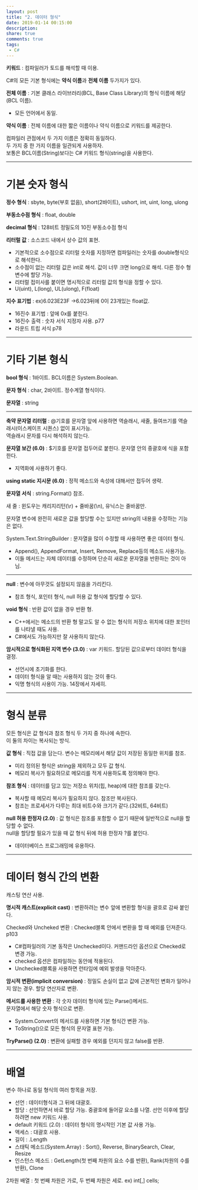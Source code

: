 ```yaml
---
layout: post
title: "2. 데이터 형식"
date: 2019-01-14 00:15:00
description:
share: true
comments: true
tags: 
 - C#
---
```


**키워드** : 컴파일러가 토드를 해석할 때 이용.

C#의 모든 기본 형식에는 **약식 이름**과 **전체 이름** 두가지가 있다.

**전체 이름** : 기본 클래스 라이브러리(BCL, Base Class Library)의 형식 이름에 해당(BCL 이름).
- 모든 언어에서 동일.

**약식 이름** : 전체 이름에 대한 짧은 이름이나 약식 이름으로 키워드를 제공한다.

컴파일러 관점에서 두 가지 이름은 정확히 동일하다.  
두 가지 중 한 가지 이름을 일관되게 사용하자.  
보통은 BCL이름(String)보다는 C# 키워드 형식(string)을 사용한다.

- - -

기본 숫자 형식
======
**정수 형식** : sbyte, byte(부호 없음), short(2바이트), ushort, int, uint, long, ulong

**부동소수점 형식** : float, double

**decimal 형식** : 128비트 정밀도의 10진 부동소수점 형식

**리터럴 값** : 소스코드 내에서 상수 값의 표현.
- 기본적으로 소수점으로 리터럴 숫자를 지정하면 컴파일러는 숫자를 double형식으로 해석한다.
- 소수점이 없는 리터럴 값은 int로 해석. 값이 너무 크면 long으로 해석. 다른 정수 형 변수에 할당 가능.
- 리터럴 접미사를 붙이면 명시적으로 리터럴 값의 형식을 정할 수 있다.
- U(uint), L(long), UL(ulong), F(float)

**지수 표기법** : ex)6.023E23F ->6.023뒤에 0이 23개있는 float값.
- 16진수 표기법 : 앞에 0x를 붙힌다.
- 16진수 출력 : 숫자 서식 지정자 사용. p77
- 라운드 트립 서식 p78

- - -

기타 기본 형식
======
**bool 형식** : 1바이트. BCL이름은 System.Boolean.

**문자 형식** : char, 2바이트. 정수계열 형식이다.

**문자열** : string

- - -

**축약 문자열 리터럴** : @기호를 문자열 앞에 사용하면 역슬래시, 새줄, 들여쓰기를 역슬래시(이스케이프 시퀀스) 없이 표시가능.  
역슬래시 문자를 다시 해석하지 않는다.

**문자열 보간 (6.0)** : $기호를 문자열 접두어로 붙힌다. 문자열 안의 중괄호에 식을 포함한다.
- 지역화에 사용하기 좋다.

**using static 지시문 (6.0)** : 정적 메소드와 속성에 대해서만 접두어 생략.

**문자열 서식** : string.Format() 참조.

새 줄 : 윈도우는 캐리지리턴(\r) + 줄바꿈(\n), 유닉스는 줄바꿈만.

문자열 변수에 완전히 새로운 값을 할당할 수는 있지만 string의 내용을 수정하는 기능은 없다.

System.Text.StringBuilder : 문자열을 많이 수정할 때 사용하면 좋은 데이터 형식.
- Append(), AppendFormat, Insert, Remove, Replace등의 메소드 사용가능.
- 이들 메서드는 자체 데이터를 수정하며 단순히 새로운 문자열을 반환하는 것이 아님.

- - -

**null** : 변수에 아무것도 설정되지 않음을 가리킨다.
- 참조 형식, 포인터 형식, null 허용 값 형식에 할당할 수 있다.

**void 형식** : 반환 값이 없을 경우 반환 형.
- C++에서는 메소드의 반환 형 말고도 알 수 없는 형식의 저장소 위치에 대한 포인터를 나타낼 때도 사용.
- C#에서도 가능하지만 잘 사용하지 않는다.

**암시적으로 형식화된 지역 변수 (3.0)** : var 키워드. 할당된 값으로부터 데이터 형식을 결정.
- 선언시에 초기화를 한다. 
- 데이터 형식을 알 때는 사용하지 않는 것이 좋다.
- 익명 형식의 사용이 가능. 14장에서 자세히.

- - -

형식 분류
======
모든 형식은 값 형식과 참조 형식 두 가지 중 하나에 속한다.  
이 둘의 차이는 복사되는 방식.

**값 형식** : 직접 값을 담는다. 변수는 메모리에서 해당 값이 저장된 동일한 위치를 참조.
- 미리 정의된 형식은 string을 제외하고 모두 값 형식.
- 메모리 복사가 필요하므로 메모리를 적게 사용하도록 정의해야 한다.

**참조 형식** : 데이터를 담고 있는 저장소 위치(힙, heap)에 대한 참조를 갖는다.
- 복사할 때 메모리 복사가 필요하지 않다. 참조만 복사된다.
- 참조는 프로세서가 다루는 최대 비트수와 크기가 같다.(32비트, 64비트)

**null 허용 한정자 (2.0)** : 값 형식은 참조를 포함할 수 없기 때문에 일반적으로 null을 할당할 수 없다.  
null을 할당할 필요가 있을 때 값 형식 뒤에 허용 한정자 ?를 붙인다.
- 데이터베이스 프로그래밍에 유용하다.

- - -

데이터 형식 간의 변환
======
캐스팅 연산 사용.

**명시적 캐스트(explicit cast)** : 변환하려는 변수 앞에 변환할 형식을 괄호로 감싸 붙인다.

Checked와 Uncheked 변환 : Checked블록 안에서 변환을 할 때 예외를 던져준다. p103
- C#컴파일러의 기본 동작은 Unchecked이다. 커맨드라인 옵션으로 Checked로 변경 가능.
- checked 옵션은 컴파일하는 동안에 적용된다.
- Unchecked블록을 사용하면 런타임에 예외 발생을 막아준다.

**암시적 변환(implicit conversion)** : 정밀도 손실이 없고 값에 근본적인 변화가 일어나지 않는 경우. 할당 연산자로 변환.

**메서드를 사용한 변환** : 각 숫자 데이터 형식에 있는 Parse()메서드.  
문자열에서 해당 숫자 형식으로 변환.
- System.Convert의 메서드를 사용하면 기본 형식간 변환 가능. 
- ToString()으로 모든 형식의 문자열 표현 가능.

**TryParse() (2.0)** : 변환에 실패할 경우 예외를 던지지 않고 false를 반환.

- - -

배열
======
변수 하나로 동일 형식의 여러 항목을 저장.
- 선언 : 데이터형식과 그 뒤에 대괄호.
- 할당 : 선언하면서 바로 할당 가능. 중괄호에 들어갈 요소를 나열. 선언 이후에 할당하려면 new 키워드 사용.
- default 키워드 (2.0) : 데이터 형식의 명시적인 기본 값 사용 가능.
- 액세스 : 대괄호 사용.
- 길이 : .Length
- 스태틱 메소드(System.Array) : Sort(), Reverse, BinarySearch, Clear, Resize
- 인스턴스 메소드 : GetLength(첫 번째 차원의 요소 수를 반환), Rank(차원의 수를 반환), Clone

2차원 배열 : 첫 번째 차원은 가로, 두 번째 차원은 세로. ex) int[,] cells;






